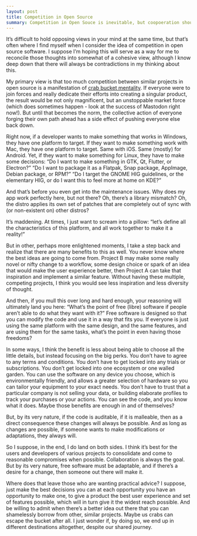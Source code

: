 ```yaml
---
layout: post
title: Competition in Open Source
summary: Competition in Open Souce is inevitable, but coopoeration should always be the goal.
---
```


It’s difficult to hold opposing views in your mind at the same time, but that’s often where I find myself when I consider the idea of competition in open source software. I suppose I’m hoping this will serve as a way for me to reconcile those thoughts into somewhat of a cohesive view, although I know deep down that there will always be contradictions in my thinking about this.

My primary view is that too much competition between similar projects in open source is a manifestation of [crab bucket mentality](https://en.wikipedia.org/wiki/Crab_mentality). If everyone were to join forces and really dedicate their efforts into creating a singular product, the result would be not only magnificent, but an unstoppable market force (which does sometimes happen - look at the success of Mastodon right now!). But until that becomes the norm, the collective action of everyone forging their own path ahead has a side effect of pushing everyone else back down.

Right now, if a developer wants to make something that works in Windows, they have one platform to target. If they want to make something work with Mac, they have one platform to target. Same with iOS. Same (mostly) for Android. Yet, if they want to make something for Linux, they have to make some decisions: “Do I want to make something in GTK, Qt, Flutter, or Electron?” “Do I want to package it as a Flatpak, Snap package, AppImage, Debian package, or RPM?” “Do I target the GNOME HIG guidelines, or the elementary HIG, or do I want this to feel more at home on KDE?”

And that’s before you even get into the maintenance issues. Why does my app work perfectly here, but not there? Oh, there’s a library mismatch? Oh, the distro applies its own set of patches that are completely out of sync with (or non-existent on) other distros? 

It’s maddening. At times, I just want to scream into a pillow: “let’s define all the characteristics of this platform, and all work together to make it a reality!” 

But in other, perhaps more enlightened moments, I take a step back and realize that there are many benefits to this as well. You never know where the best ideas are going to come from. Project B may make some really novel or nifty change to a workflow, some design choice or spark of an idea that would make the user experience better, then Project A can take that inspiration and implement a similar feature. Without having these multiple, competing projects, I think you would see less inspiration and less diversity of thought. 

And then, if you mull this over long and hard enough, your reasoning will ultimately land you here: “What’s the point of free (libre) software if people aren’t able to do what they want with it?” Free software is designed so that you can modify the code and use it in a way that fits you. If everyone is just using the same platform with the same design, and the same features, and are using them for the same tasks, what’s the point in even having those freedoms?

In some ways, I think the benefit is less about being able to choose all the little details, but instead focusing on the big perks. You don’t have to agree to any terms and conditions. You don’t have to get locked into any trials or subscriptions. You don’t get locked into one ecosystem or one walled garden. You can use the software on any device you choose, which is environmentally friendly, and allows a greater selection of hardware so you can tailor your equipment to your exact needs. You don’t have to trust that a particular company is not selling your data, or building elaborate profiles to track your purchases or your actions. You can see the code, and you know what it does. Maybe those benefits are enough in and of themselves?

But, by its very nature, if the code is auditable, if it is malleable, then as a direct consequence these changes will always be possible. And as long as changes are possible, if someone wants to make modifications or adaptations, they always will. 

So I suppose, in the end, I do land on both sides. I think it’s best for the users and developers of various projects to consolidate and come to reasonable compromises when possible. Collaboration is always the goal. But by its very nature, free software must be adaptable, and if there’s a desire for a change, then someone out there will make it. 

Where does that leave those who are wanting practical advice? I suppose, just make the best decisions you can at each opportunity you have an opportunity to make one, to give a product the best user experience and set of features possible, which will in turn give it the widest reach possible. And be willing to admit when there’s a better idea out there that you can shamelessly borrow from other, similar projects. Maybe us crabs can escape the bucket after all. I just wonder if, by doing so, we end up in different destinations altogether, despite our shared journey.
